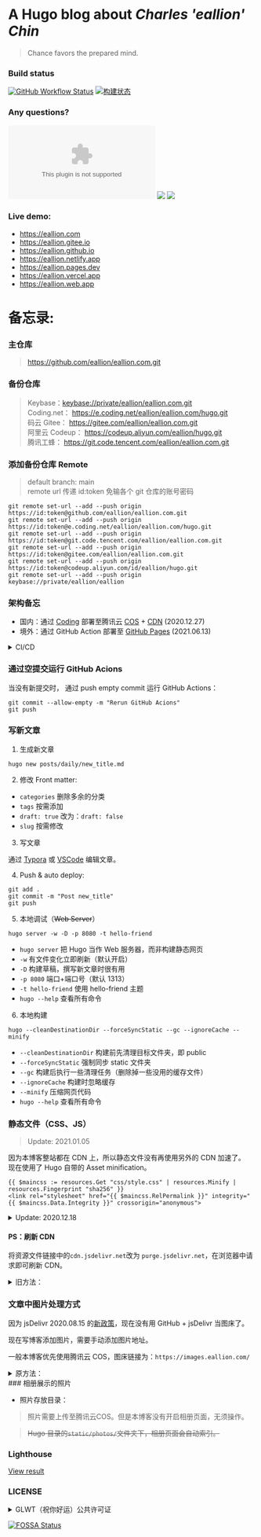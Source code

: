 # A Hugo blog about *Charles 'eallion' Chin*

> Chance favors the prepared mind.

### Build status

[![GitHub Workflow Status](https://img.shields.io/github/workflow/status/eallion/eallion.com/build?color=4ec100&style=flat-square)](https://github.com/eallion/eallion.com/actions/workflows/main.yml) [![构建状态](https://eallion.coding.net/badges/eallion/job/243839/build.svg)](https://eallion.coding.net/p/eallion/ci/job)

### Any questions?

[![GitHub issues](https://img.shields.io/github/issues/eallion/eallion.com?logo=GitHub&color=4ec100&style=flat-square)](https://github.com/eallion/eallion.com/issues/new) [![](https://img.shields.io/badge/eallions@gmail.com-4ec100?labelColor=555&logo=gmail&label=Gmail&link=mailto:eallions@gmail.com&logoColor=fff&style=flat-square)](mailto:eallions@gmail.com) [![](https://img.shields.io/badge/t.me-@eallion-4ec100?labelColor=555&logo=telegram&logoColor=fff&style=flat-square)](https://t.me/eallion)

### Live demo:
- https://eallion.com  
- https://eallion.gitee.io
- https://eallion.github.io
- https://eallion.netlify.app
- https://eallion.pages.dev
- https://eallion.vercel.app
- https://eallion.web.app

# 备忘录:

### 主仓库
> <https://github.com/eallion/eallion.com.git>  

### 备份仓库
> Keybase：<keybase://private/eallion/eallion.com.git>  
> Coding.net： <https://e.coding.net/eallion/eallion.com/hugo.git>  
> 码云 Gitee： <https://gitee.com/eallion/eallion.com.git>  
> 阿里云 Codeup： <https://codeup.aliyun.com/eallion/hugo.git>    
> 腾讯工蜂： <https://git.code.tencent.com/eallion/eallion.com.git>  

### 添加备份仓库 Remote
> default branch: main  
> remote url 传递 id:token 免输各个 git 仓库的账号密码

```
git remote set-url --add --push origin https://id:token@github.com/eallion/eallion.com.git
git remote set-url --add --push origin https://id:token@e.coding.net/eallion/eallion.com/hugo.git
git remote set-url --add --push origin https://id:token@git.code.tencent.com/eallion/eallion.com.git
git remote set-url --add --push origin https://id:token@gitee.com/eallion/eallion.com.git
git remote set-url --add --push origin https://id:token@codeup.aliyun.com/id/eallion/hugo.git
git remote set-url --add --push origin keybase://private/eallion/eallion
```

### 架构备忘
- 国内：通过 [Coding](https://coding.net/) 部署至腾讯云 [COS](https://cloud.tencent.com/product/cos) + [CDN](https://cloud.tencent.com/product/cdn) (2020.12.27)
- 境外：通过 GitHub Action 部署至 [GitHub Pages](https://eallion.github.io/) (2021.06.13)

<details>
<summary>CI/CD</summary>

### Coding.net 持续集成部分命令
```
pipeline {
  agent any
  stages {
    stage('检出') {
      steps {
        checkout([
          $class: 'GitSCM',
          branches: [[name: env.GIT_BUILD_REF]],
          userRemoteConfigs: [[
            url: env.GIT_REPO_URL,
            credentialsId: env.CREDENTIALS_ID
          ]]])
        }
      }
      stage('Build Hugo') {
        agent {
          docker {
            image 'envimate/hugo:latest'
            reuseNode true
          }
        }
        steps {
          sh 'hugo --cleanDestinationDir --forceSyncStatic --gc --ignoreCache --minify'
        }
      }
      stage('上传到 COS Bucket') {
        steps {
          sh 'coscmd config -a ${COS_SECRET_ID} -s ${COS_SECRET_KEY} -b ${COS_BUCKET_NAME} -r ${COS_BUCKET_REGION} -m 30'
          sh 'coscmd upload -r ${COS_UPLOAD_FROM_PATH} /'
          echo '部署成功！'
        }
      }
    }
  }
```
</details>

### 通过空提交运行 GitHub Acions

当没有新提交时， 通过 push empty commit 运行 GitHub Actions：

```
git commit --allow-empty -m "Rerun GitHub Acions"
git push
```

### 写新文章

1. 生成新文章

```
hugo new posts/daily/new_title.md
```

2. 修改 Front matter:  

- `categories` 删除多余的分类    
- `tags` 按需添加
- `draft: true` 改为：`draft: false`  
- `slug` 按需修改

3. 写文章 

通过 [Typora](https://typora.io/) 或 [VSCode](https://code.visualstudio.com/) 编辑文章。

4. Push & auto deploy:

```
git add .
git commit -m "Post new_title"
git push
```

5. 本地调试（~~Web Server~~）

```
hugo server -w -D -p 8080 -t hello-friend
```
- `hugo server` 把 Hugo 当作 Web 服务器，而非构建静态网页  
- `-w` 有文件变化立即刷新（默认开启）  
- `-D` 构建草稿，撰写新文章时很有用  
- `-p 8080` 端口+端口号（默认 1313）  
- `-t hello-friend` 使用 hello-friend 主题    
- `hugo --help` 查看所有命令  

6. 本地构建

```
hugo --cleanDestinationDir --forceSyncStatic --gc --ignoreCache --minify
```
- `--cleanDestinationDir` 构建前先清理目标文件夹，即 public  
- `--forceSyncStatic` 强制同步 static 文件夹  
- `--gc` 构建后执行一些清理任务（删除掉一些没用的缓存文件）  
- `--ignoreCache` 构建时忽略缓存  
- `--minify` 压缩网页代码  
- `hugo --help` 查看所有命令  

### 静态文件（CSS、JS）
> Update: 2021.01.05  

因为本博客整站都在 CDN 上，所以静态文件没有再使用另外的 CDN 加速了。  
现在使用了 Hugo 自带的 Asset minification。  

```
{{ $maincss := resources.Get "css/style.css" | resources.Minify | resources.Fingerprint "sha256" }}
<link rel="stylesheet" href="{{ $maincss.RelPermalink }}" integrity="{{ $maincss.Data.Integrity }}" crossorigin="anonymous">
```

<details>
<summary>Update: 2020.12.18</summary>

2020.12.18 从腾讯云换到了 jsDelivr。  
</details>

#### PS：刷新 CDN

将资源文件链接中的`cdn.jsdelivr.net`改为 `purge.jsdelivr.net`，在浏览器中请求即可刷新 CDN。

<details>
<summary>旧方法：</summary>

通过打 Tag 的方式刷新 jsDelivr 的 CDN  
`tag`对应`commit`  
```
git tag vX.X.X
git push origin vX.X.X

# git push origin --tags # 推送所有 Tags
```
</details>

### 文章中图片处理方式

因为 jsDelivr 2020.08.15 的[新政策](https://www.jsdelivr.com/terms/acceptable-use-policy-jsdelivr-net)，现在没有用 GitHub + jsDelivr 当图床了。

现在写博客添加图片，需要手动添加图片地址。

一般本博客优先使用腾讯云 COS，图床链接为：`https://images.eallion.com/`

<details>
<summary>原方法：</summary>

原方法依然可用，注意图片URL即可。

- 图片存放目录：

> Hugo 目录的`static/images/`文件夹下（可按年月分类）。

- 文章中引用的图片 URL：

> `https://eallion.com/images` `+` `图片路径和名称`

- 如：

> `https://eallion.com/images/2020/05/ubuntu2004.jpg`
</details>
### 相册展示的照片

- 照片存放目录：

> 照片需要上传至腾讯云COS。但是本博客没有开启相册页面，无须操作。

> ~~Hugo 目录的`static/photos/`文件夹下，相册页面会自动索引。~~


### Lighthouse

[View result](https://googlechrome.github.io/lighthouse/viewer/?psiurl=https%3A%2F%2Feallion.com%2F&strategy=desktop&category=performance&category=accessibility&category=best-practices&category=seo&category=pwa&utm_source=lh-chrome-ext#pwa)

### LICENSE
<details>
<summary>GLWT（祝你好运）公共许可证</summary>

```
GLWT（祝你好运）公共许可证
版权所有（C）每个人，除了作者

任何人都被允许复制、分发、修改、合并、销售、出版、再授权或
任何其它操作，但风险自负。

作者对这个项目中的代码一无所知。
代码处于可用或不可用状态，没有第三种情况。


                祝你好运公共许可证
            复制、分发和修改的条款和条件

0 ：在不导致作者被指责或承担责任的情况下，你可以做任何你想
要做的事情。

无论是在合同行为、侵权行为或其它因使用本软件产生的情形，作
者不对任何索赔、损害承担责任。

祝你好运及一帆风顺。
```
</details>

[![FOSSA Status](https://app.fossa.com/api/projects/git%2Bgithub.com%2Feallion%2Feallion.com.svg?type=large)](https://app.fossa.com/projects/git%2Bgithub.com%2Feallion%2Feallion.com?ref=badge_large)